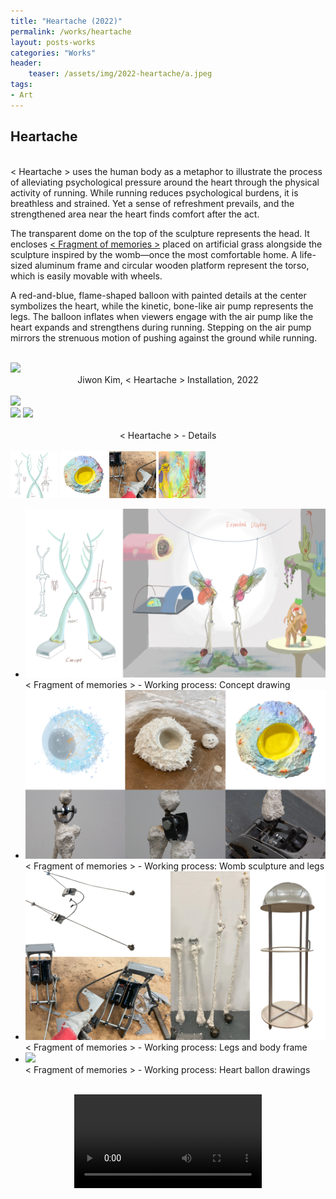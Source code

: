 ```yaml
---
title: "Heartache (2022)"
permalink: /works/heartache
layout: posts-works
categories: "Works"
header:
    teaser: /assets/img/2022-heartache/a.jpeg
tags:
- Art
---
```

## Heartache
<br>
< Heartache > uses the human body as a metaphor to illustrate the process of alleviating psychological pressure around the heart through the physical activity of running. While running reduces psychological burdens, it is breathless and strained. Yet a sense of refreshment prevails, and the strengthened area near the heart finds comfort after the act.
<br>

The transparent dome on the top of the sculpture represents the head. It encloses [< Fragment of memories >](https://quazycrystal.github.io/works/fragment-of-memories)  placed on artificial grass alongside the sculpture inspired by the womb—once the most comfortable home. A life-sized aluminum frame and circular wooden platform represent the torso, which is easily movable with wheels.
<br>

A red-and-blue, flame-shaped balloon with painted details at the center symbolizes the heart, while the kinetic, bone-like air pump represents the legs. The balloon inflates when viewers engage with the air pump like the heart expands and strengthens during running. Stepping on the air pump mirrors the strenuous motion of pushing against the ground while running.
<br> 
<br>

<img src="/assets/img/2022-heartache/b.jpeg" style="width:auto; height:auto;"> 
<div style = "text-align: center;"> 
Jiwon Kim, < Heartache > Installation, 2022 
</div>
<br>

<div class="left">
<img src="/assets/img/2022-heartache/d.jpeg" />
</div>

<div class="left">
<img src="/assets/img/2022-heartache/c.jpeg" />
<img src="/assets/img/2022-heartache/e.jpeg" />
</div>

<div style = "text-align: center;"> 
<br>
< Heartache > - Details
</div>
<br>

<div class="carousel-container">
<!-- Thumbnails -->
<div class="carousel-thumbnails">
    <img src="/assets/img/2022-heartache/zf.jpeg" width="75" height="75" data-index="0">
    <img src="/assets/img/2022-heartache/zg.jpeg" width="75" height="75" data-index="1">
    <img src="/assets/img/2022-heartache/zh.jpeg" width="75" height="75" data-index="2">
    <img src="/assets/img/2022-heartache/zi.jpeg" width="75" height="75" data-index="3">
</div>
<!-- Main Carousel -->
<div class="glide glide-main">
    <div class="glide__track" data-glide-el="track">
    <ul class="glide__slides">
        <li class="glide__slide">
            <img src="/assets/img/2022-heartache/f.jpeg">
            <div class="slide-caption">< Fragment of memories > - Working process: Concept drawing</div>
        </li>
        <li class="glide__slide">
            <img src="/assets/img/2022-heartache/g.jpeg">
            <div class="slide-caption">< Fragment of memories > - Working process: Womb sculpture and legs</div>
        </li>
        <li class="glide__slide">
            <img src="/assets/img/2022-heartache/h.jpeg">
            <div class="slide-caption">< Fragment of memories > - Working process: Legs and body frame</div>
        </li>
        <li class="glide__slide">
            <img src="/assets/img/2022-heartache/i.jpeg">
            <div class="slide-caption">< Fragment of memories > - Working process: Heart ballon drawings</div>
        </li>
    </ul>
    </div>
</div>
<br>

<video controls style="display: block; margin: 0 auto; width: auto; max-width: 100%; height: auto;">
  <source src="{{ '/assets/img/2022-heartache/heartache.mp4' | relative_url }}" type="video/mp4">
</video>
